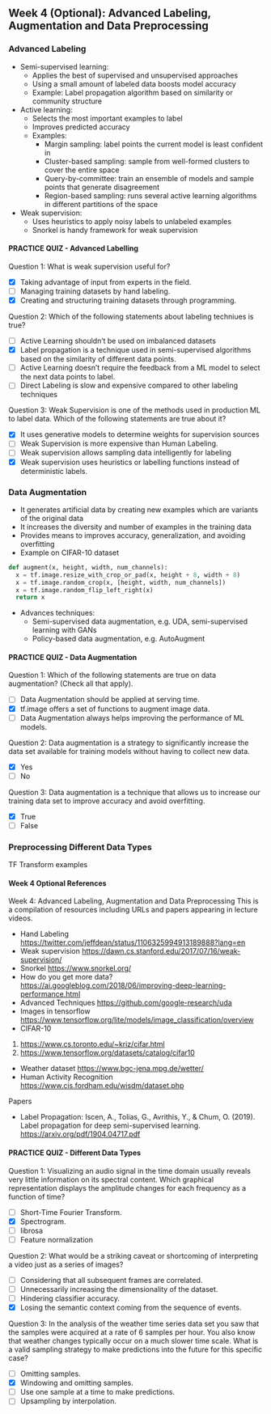 ## Week 4 (Optional): Advanced Labeling, Augmentation and Data Preprocessing
### Advanced Labeling
- Semi-supervised learning:
  - Applies the best of supervised and unsupervised approaches
  - Using a small amount of labeled data boosts model accuracy
  - Example: Label propagation algorithm based on similarity or community structure
- Active learning:
  - Selects the most important examples to label
  - Improves predicted accuracy
  - Examples:
    - Margin sampling: label points the current model is least confident in
    - Cluster-based sampling: sample from well-formed clusters to cover the entire space
    - Query-by-committee: train an ensemble of models and sample points that generate disagreement
    - Region-based sampling: runs several active learning algorithms in different partitions of the space 
- Weak supervision:
  - Uses heuristics to apply noisy labels to unlabeled examples
  - Snorkel is handy framework for weak supervision
  
#### PRACTICE QUIZ - Advanced Labelling

Question 1: What is weak supervision useful for?

- [x] Taking advantage of input from experts in the field.
- [ ] Managing training datasets by hand labeling.
- [x] Creating and structuring training datasets through programming.

Question 2: Which of the following statements about labeling techniues is true?

- [ ] Active Learning shouldn’t be used on imbalanced datasets
- [x] Label propagation is a technique used in semi-supervised algorithms based on the similarity of different data points.
- [ ] Active Learning doesn’t require the feedback from a ML model to select the next data points to label.
- [ ] Direct Labeling is slow and expensive compared to other labeling techniques

Question 3: Weak Supervision is one of the methods used in production ML to label data. Which of the following statements are true about it?

- [x] It uses generative models to determine weights for supervision sources 
- [ ] Weak Supervision is more expensive than Human Labeling.
- [ ] Weak supervision allows sampling data intelligently for labeling
- [x] Weak supervision uses heuristics or labelling functions instead of deterministic labels.

### Data Augmentation
- It generates artificial data by creating new examples which are variants of the original data
- It increases the diversity and number of examples in the training data
- Provides means to improves accuracy, generalization, and avoiding overfitting
- Example on CIFAR-10 dataset
```python
def augment(x, height, width, num_channels):
  x = tf.image.resize_with_crop_or_pad(x, height + 8, width + 8)
  x = tf.image.random_crop(x, [height, width, num_channels])
  x = tf.image.random_flip_left_right(x)
  return x
```
- Advances techniques:
  - Semi-supervised data augmentation, e.g. UDA, semi-supervised learning with GANs
  - Policy-based data augmentation, e.g. AutoAugment
  
#### PRACTICE QUIZ - Data Augmentation
Question 1: Which of the following statements are true on data augmentation? (Check all that apply).

- [ ] Data Augmentation should be applied at serving time.
- [x] tf.image offers a set of functions to augment image data.
- [ ] Data Augmentation always helps improving the performance of ML models.

Question 2: Data augmentation is a strategy to significantly increase the data set available for training models without having to collect new data.

- [x] Yes
- [ ] No

Question 3: Data augmentation is a technique that allows us to increase our training data set to improve accuracy and avoid overfitting.

- [x] True
- [ ] False

### Preprocessing Different Data Types
TF Transform examples

#### Week 4 Optional References
Week 4: Advanced Labeling, Augmentation and Data Preprocessing
This is a compilation of resources including URLs and papers appearing in lecture videos.

- Hand Labeling https://twitter.com/jeffdean/status/1106325994913189888?lang=en
- Weak supervision https://dawn.cs.stanford.edu/2017/07/16/weak-supervision/
- Snorkel https://www.snorkel.org/
- How do you get more data? https://ai.googleblog.com/2018/06/improving-deep-learning-performance.html
- Advanced Techniques https://github.com/google-research/uda
- Images in tensorflow https://www.tensorflow.org/lite/models/image_classification/overview
- CIFAR-10
1. https://www.cs.toronto.edu/~kriz/cifar.html
2. https://www.tensorflow.org/datasets/catalog/cifar10
- Weather dataset https://www.bgc-jena.mpg.de/wetter/
- Human Activity Recognition https://www.cis.fordham.edu/wisdm/dataset.php

Papers

- Label Propagation: Iscen, A., Tolias, G., Avrithis, Y., & Chum, O. (2019). Label propagation for deep semi-supervised learning. https://arxiv.org/pdf/1904.04717.pdf

#### PRACTICE QUIZ - Different Data Types

Question 1: Visualizing an audio signal in the time domain usually reveals very little information on its spectral content. Which graphical representation displays the amplitude changes for each frequency as a function of time?

- [ ] Short-Time Fourier Transform.
- [x] Spectrogram.
- [ ] librosa
- [ ] Feature normalization

Question 2: What would be a striking caveat or shortcoming of interpreting a video just as a series of images? 

- [ ] Considering that all subsequent frames are correlated.
- [ ] Unnecessarily increasing the dimensionality of the dataset.
- [ ] Hindering classifier accuracy.
- [x] Losing the semantic context coming from the sequence of events.

Question 3: In the analysis of the weather time series data set you saw that the samples were acquired at a rate of 6 samples per hour. You also know that weather changes typically occur on a much slower time scale. What is a valid sampling strategy to make predictions into the future for this specific case?

- [ ] Omitting samples.
- [x] Windowing and omitting samples.
- [ ] Use one sample at a time to make predictions.
- [ ] Upsampling by interpolation.
